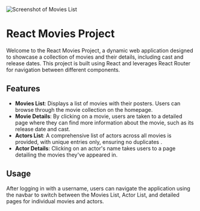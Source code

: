 ![Screenshot of Movies List](public/index.png)
# React Movies Project

Welcome to the React Movies Project, a dynamic web application designed to showcase a collection of movies and their details, including cast and release dates. This project is built using React and leverages React Router for navigation between different components.

## Features

- **Movies List**: Displays a list of movies with their posters. Users can browse through the movie collection on the homepage.
- **Movie Details**: By clicking on a movie, users are taken to a detailed page where they can find more information about the movie, such as its release date and cast.
- **Actors List**: A comprehensive list of actors across all movies is provided, with unique entries only, ensuring no duplicates .
- **Actor Details**: Clicking on an actor's name takes users to a page detailing the movies they've appeared in.


## Usage

After logging in with a username, users can navigate the application using the navbar to switch between the Movies List, Actor List, and detailed pages for individual movies and actors.

